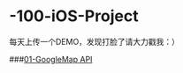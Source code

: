 # -100-iOS-Project
每天上传一个DEMO，发现打脸了请大力戳我：）

###[01-GoogleMap API](https://github.com/Metatronxl/-100-iOS-Project/tree/master/01-GoogleMapsDemo)

